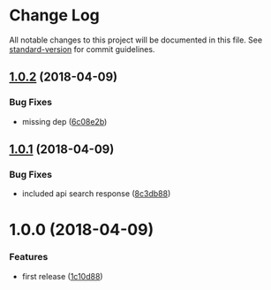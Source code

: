 # Change Log

All notable changes to this project will be documented in this file. See [standard-version](https://github.com/conventional-changelog/standard-version) for commit guidelines.

<a name="1.0.2"></a>
## [1.0.2](https://github.com/denny99/angular-jsf/compare/v1.0.1...v1.0.2) (2018-04-09)


### Bug Fixes

* missing dep ([6c08e2b](https://github.com/denny99/angular-jsf/commit/6c08e2b))



<a name="1.0.1"></a>
## [1.0.1](https://github.com/denny99/angular-jsf/compare/v1.0.0...v1.0.1) (2018-04-09)


### Bug Fixes

* included api search response ([8c3db88](https://github.com/denny99/angular-jsf/commit/8c3db88))



<a name="1.0.0"></a>
# 1.0.0 (2018-04-09)


### Features

* first release ([1c10d88](https://github.com/denny99/angular-jsf/commit/1c10d88))

